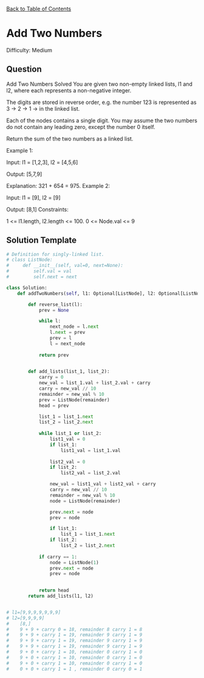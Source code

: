 [Back to Table of Contents](../README.md)

# Add Two Numbers
Difficulty: Medium

## Question
Add Two Numbers
Solved 
You are given two non-empty linked lists, l1 and l2, where each represents a non-negative integer.

The digits are stored in reverse order, e.g. the number 123 is represented as 3 -> 2 -> 1 -> in the linked list.

Each of the nodes contains a single digit. You may assume the two numbers do not contain any leading zero, except the number 0 itself.

Return the sum of the two numbers as a linked list.

Example 1:



Input: l1 = [1,2,3], l2 = [4,5,6]

Output: [5,7,9]

Explanation: 321 + 654 = 975.
Example 2:

Input: l1 = [9], l2 = [9]

Output: [8,1]
Constraints:

1 <= l1.length, l2.length <= 100.
0 <= Node.val <= 9

## Solution Template
```python
# Definition for singly-linked list.
# class ListNode:
#     def __init__(self, val=0, next=None):
#         self.val = val
#         self.next = next

class Solution:
    def addTwoNumbers(self, l1: Optional[ListNode], l2: Optional[ListNode]) -> Optional[ListNode]:

        def reverse_list(l):
            prev = None

            while l:
                next_node = l.next
                l.next = prev
                prev = l
                l = next_node
            
            return prev
        

        def add_lists(list_1, list_2):
            carry = 0
            new_val = list_1.val + list_2.val + carry
            carry = new_val // 10
            remainder = new_val % 10
            prev = ListNode(remainder)
            head = prev

            list_1 = list_1.next
            list_2 = list_2.next
            
            while list_1 or list_2:
                list1_val = 0
                if list_1:
                    list1_val = list_1.val
                
                list2_val = 0
                if list_2:
                    list2_val = list_2.val

                new_val = list1_val + list2_val + carry
                carry = new_val // 10
                remainder = new_val % 10
                node = ListNode(remainder)

                prev.next = node
                prev = node

                if list_1:
                    list_1 = list_1.next
                if list_2:
                    list_2 = list_2.next
            
            if carry == 1:
                node = ListNode(1)
                prev.next = node
                prev = node

            
            return head
        return add_lists(l1, l2)


# l1=[9,9,9,9,9,9,9]
# l2=[9,9,9,9]
#    [8,]
#    9 + 9 + carry 0 = 18, remainder 8 carry 1 = 8
#    9 + 9 + carry 1 = 19, remainder 9 carry 1 = 9
#    9 + 9 + carry 1 = 19, remainder 9 carry 1 = 9
#    9 + 9 + carry 1 = 19, remainder 9 carry 1 = 9
#    9 + 0 + carry 1 = 10, remainder 0 carry 1 = 0
#    9 + 0 + carry 1 = 10, remainder 0 carry 1 = 0
#    9 + 0 + carry 1 = 10, remainder 0 carry 1 = 0
#    0 + 0 + carry 1 = 1 , remainder 0 carry 0 = 1
```
